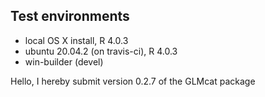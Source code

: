## Test environments
* local OS X install, R 4.0.3
* ubuntu 20.04.2 (on travis-ci), R 4.0.3
* win-builder (devel)

Hello, I hereby submit version 0.2.7 of the GLMcat package

